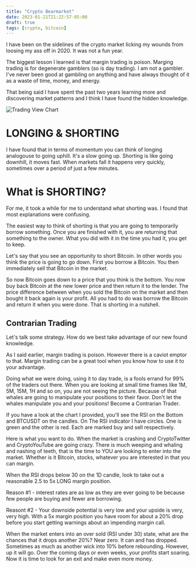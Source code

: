 ```yaml
---
title: "Crypto Bearmarket"
date: 2023-01-21T21:22:57-05:00
draft: true
tags: [crypto, bitcoin]
---
```

I have been on the sidelines of the crypto market licking my wounds from loosing my ass off in 2020. It was not a fun year. 

The biggest lesson I learned is that margin trading is poison. Marging trading is for degenerate gamblers (so is day trading). I am not a gambler. I've never been good at gambling on anything and have always thought of it as a waste of time, money, and energy. 

That being said I have spent the past two years learning more and discovering market patterns and I think I have found the hidden knowledge. 

![Trading View Chart](https://www.tradingview.com/x/jlL4dPc7/)

# LONGING & SHORTING

I have found that in terms of momentum you can think of longing analogouse to going uphill. It's a slow going up. Shorting is like going downhill, it moves fast. When markets fall it happens very quickly, sometimes over a period of just a few minutes. 

# What is SHORTING?

For me, it took a while for me to understand what shorting was. I found that most explanations were confusing. 

The easiest way to think of shorting is that you are going to temporarily borrow something. Once you are finished with it, you are returning that something to the owner. What you did with it in the time you had it, you get to keep. 

Let's say that you see an opportunity to short Bitcoin. In other words you think the price is going to go down. First you borrow a Bitcoin. You then immediately sell that Bitcoin in the market. 

So now Bitcoin goes down to a price that you think is the bottom. You now buy back Bitcoin at the new lower price and then return it to the lender. The price difference between when you sold the Bitcoin on the market and then bought it back again is your profit. All you had to do was borrow the Bitcoin and return it when you were done. That is shorting in a nutshell. 

## Contrarian Trading

Let's talk some strategy. How do we best take advantage of our new found knowledge.  

As I said earlier, margin trading is poison. However there is a caviot emptor to that. Margin trading can be a great tool when you know how to use it to your advantage. 

Doing what we were doing, using it to day trade, is a fools errand for 99% of the traders out there. When you are looking at small time frames like 1M, 5M, 15M, 1H and so on, you are not seeing the picture. Because of that whales are going to manipulate your positions to their favor. Don't let the whales manipulate you and your positions! Become a Contrarian Trader. 

If you have a look at the chart I provided, you'll see the RSI on the Bottom and BTCUSDT on the candles. On The RSI indicator I have circles. One is green and the other is red. Each are marked buy and sell respectively. 

Here is what you want to do. When the market is crashing and CryptoTwitter and CryptoYouTube are going crazy. There is much weeping and whaling and nashing of teeth, that is the time to YOU are looking to enter into the market. Whether is it Bitcoin, stocks, whatever you are interested in that you can margin. 

When the RSI drops below 30 on the 1D candle, look to take out a reasonable 2.5 to 5x LONG margin position.

Reason #1 - interest rates are as low as they are ever going to be because few people are buying and fewer are borrowing. 

Reasont #2 - Your downside potential is very low and your upside is very, very high. With a 5x margin position you have room for about a 20% drop before you start getting warnings about an impending margin call. 

When the market enters into an over sold (RSI under 30) state, what are the chances that it drops another 20%? Near zero. It can and has dropped. Sometimes as much as another wick into 10% before rebounding. However, up it will go. Over the coming days or even weeks, your profits start soaring. Now it is time to look for an exit and make even more money.


